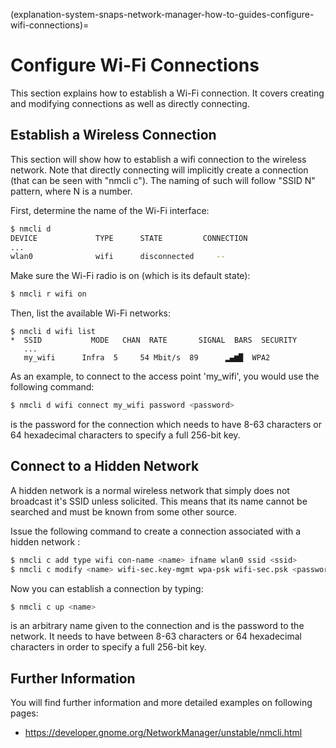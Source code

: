 (explanation-system-snaps-network-manager-how-to-guides-configure-wifi-connections)=
# Configure Wi-Fi Connections

This section explains how to establish a Wi-Fi connection. It covers creating and modifying connections as well as directly connecting.

## Establish a Wireless Connection
This section will show how to establish a wifi connection to the wireless network. Note that directly connecting will implicitly create a connection (that can be seen with "nmcli c"). The naming of such will follow "SSID N" pattern, where N is a number.

First, determine the name of the Wi-Fi interface:
```bash
$ nmcli d
DEVICE             TYPE      STATE         CONNECTION
...
wlan0              wifi      disconnected     --
```
Make sure the Wi-Fi radio is on (which is its default state):

```bash
$ nmcli r wifi on
```
Then, list the available Wi-Fi networks:
```
$ nmcli d wifi list
*  SSID           MODE   CHAN  RATE       SIGNAL  BARS  SECURITY
   ...
   my_wifi      Infra  5     54 Mbit/s  89      ▂▄▆█  WPA2
```
As an example, to connect to the access point 'my_wifi', you would use the following command:
```bash
$ nmcli d wifi connect my_wifi password <password>
```
<password> is the password for the connection which needs to have 8-63 characters or 64 hexadecimal characters to specify a full 256-bit key.

## Connect to a Hidden Network
A hidden network is a normal wireless network that simply does not broadcast it's SSID unless solicited. This means that its name cannot be searched and must be known from some other source.

Issue the following command to create a connection associated with a hidden network <ssid>:
```bash
$ nmcli c add type wifi con-name <name> ifname wlan0 ssid <ssid>
$ nmcli c modify <name> wifi-sec.key-mgmt wpa-psk wifi-sec.psk <password>
```
Now you can establish a connection by typing:
```bash
$ nmcli c up <name>
```
<name> is an arbitrary name given to the connection and <password> is the password to the network. It needs to have between 8-63 characters or 64 hexadecimal characters in order to specify a full 256-bit key.

## Further Information
You will find further information and more detailed examples on following pages:

- https://developer.gnome.org/NetworkManager/unstable/nmcli.html

